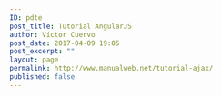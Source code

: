 ```yaml
---
ID: pdte
post_title: Tutorial AngularJS
author: Víctor Cuervo
post_date: 2017-04-09 19:05
post_excerpt: ""
layout: page
permalink: http://www.manualweb.net/tutorial-ajax/
published: false
---
```

